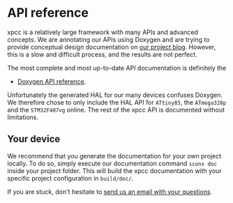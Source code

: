 # API reference

xpcc is a relatively large framework with many APIs and advanced concepts.
We are annotating our APIs using Doxygen and are trying to provide conceptual
design documentation on [our project blog](http://blog.xpcc.io).
However, this is a slow and difficult process, and the results are not perfect.

The most complete and most up-to-date API documentation is definitely the

- [Doxygen API reference][doxygen].

Unfortunately the generated HAL for our many devices confuses Doxygen.
We therefore chose to only include the HAL API for `ATtiny85`, the `ATmega328p`
and the `STM32F407vg` online.
The rest of the xpcc API is documented without limitations.

## Your device

We recommend that you generate the documentation for your own project locally.
To do so, simply execute our documentation command `scons doc` inside your project folder.
This will build the xpcc documentation with your specific project configuration in `build/doc/`.

If you are stuck, don't hesitate to [send us an email with your questions][mailing_list].

[doxygen]: http://xpcc.io/api/modules.html
[examples]: https://github.com/roboterclubaachen/xpcc/tree/develop/examples
[mailing_list]: http://mailman.rwth-aachen.de/mailman/listinfo/xpcc-dev
